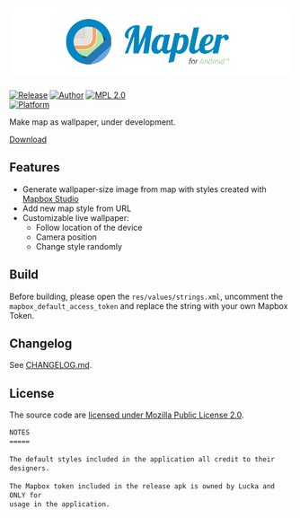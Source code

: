 # [![Banner](./resource/banner.svg)](https://github.com/lucka-me/mapler-android)

[![Release](https://img.shields.io/github/v/release/lucka-me/mapler-android?color=yellow&include_prereleases)](https://github.com/lucka-me/mapler-android/releases/latest "Latest release") [![Author](https://img.shields.io/badge/author-Lucka-2578B5.svg)](https://lucka.moe "Blog") [![MPL 2.0](https://img.shields.io/github/license/lucka-me/mapler-android)](./LICENSE "License")  
[![Platform](https://img.shields.io/badge/android-6.0+-78C257.svg)](https://www.android.com/versions/marshmallow-6-0/ "Android 6.0")

Make map as wallpaper, under development.

[Download](https://github.com/lucka-me/mapler-android/releases "Releases")

## Features
- Generate wallpaper-size image from map with styles created with [Mapbox Studio](https://www.mapbox.com/mapbox-studio/)
- Add new map style from URL
- Customizable live wallpaper:
  - Follow location of the device
  - Camera position
  - Change style randomly

## Build
Before building, please open the `res/values/strings.xml`, uncomment the `mapbox_default_access_token` and replace the string with your own Mapbox Token.  

## Changelog
See [CHANGELOG.md](./CHANGELOG.md).

## License
The source code are [licensed under Mozilla Public License 2.0](./LICENSE).

```
NOTES
=====

The default styles included in the application all credit to their designers.

The Mapbox token included in the release apk is owned by Lucka and ONLY for
usage in the application.
```
